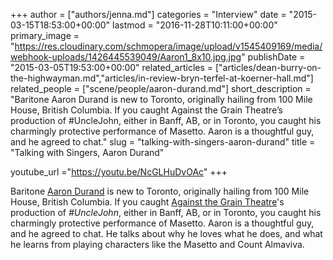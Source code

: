 +++
author = ["authors/jenna.md"]
categories = "Interview"
date = "2015-03-15T18:53:00+00:00"
lastmod = "2016-11-28T10:11:00+00:00"
primary_image = "https://res.cloudinary.com/schmopera/image/upload/v1545409169/media/webhook-uploads/1426445539049/Aaron1_8x10.jpg.jpg"
publishDate = "2015-03-05T19:53:00+00:00"
related_articles = ["articles/dean-burry-on-the-highwayman.md","articles/in-review-bryn-terfel-at-koerner-hall.md"]
related_people = ["scene/people/aaron-durand.md"]
short_description = "Baritone Aaron Durand is new to Toronto, originally hailing from 100 Mile House, British Columbia. If you caught Against the Grain Theatre’s production of #UncleJohn, either in Banff, AB, or in Toronto, you caught his charmingly protective performance of Masetto. Aaron is a thoughtful guy, and he agreed to chat."
slug = "talking-with-singers-aaron-durand"
title = "Talking with Singers, Aaron Durand"

youtube_url ="https://youtu.be/NcGLHuDvOAc"
+++

Baritone [Aaron Durand](http://twitter.com/gingervanni) is new to Toronto, originally hailing from 100 Mile House, British Columbia. If you caught [Against the Grain Theatre](http://againstthegraintheatre.com/shows/unclejohn)'s production of *#UncleJohn*, either in Banff, AB, or in Toronto, you caught his charmingly protective performance of Masetto. Aaron is a thoughtful guy, and he agreed to chat. He talks about why he loves what he does, and what he learns from playing characters like the Masetto and Count Almaviva.
